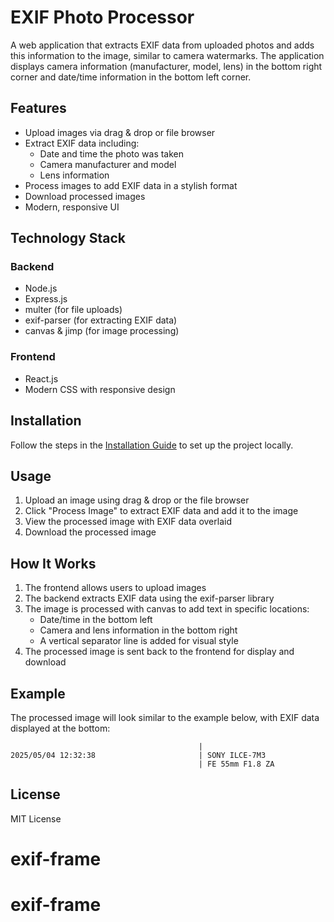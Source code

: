 # EXIF Photo Processor

A web application that extracts EXIF data from uploaded photos and adds this information to the image, similar to camera watermarks. The application displays camera information (manufacturer, model, lens) in the bottom right corner and date/time information in the bottom left corner.

## Features

- Upload images via drag & drop or file browser
- Extract EXIF data including:
  - Date and time the photo was taken
  - Camera manufacturer and model
  - Lens information
- Process images to add EXIF data in a stylish format
- Download processed images
- Modern, responsive UI

## Technology Stack

### Backend

- Node.js
- Express.js
- multer (for file uploads)
- exif-parser (for extracting EXIF data)
- canvas & jimp (for image processing)

### Frontend

- React.js
- Modern CSS with responsive design

## Installation

Follow the steps in the [Installation Guide](./INSTALLATION.md) to set up the project locally.

## Usage

1. Upload an image using drag & drop or the file browser
2. Click "Process Image" to extract EXIF data and add it to the image
3. View the processed image with EXIF data overlaid
4. Download the processed image

## How It Works

1. The frontend allows users to upload images
2. The backend extracts EXIF data using the exif-parser library
3. The image is processed with canvas to add text in specific locations:
   - Date/time in the bottom left
   - Camera and lens information in the bottom right
   - A vertical separator line is added for visual style
4. The processed image is sent back to the frontend for display and download

## Example

The processed image will look similar to the example below, with EXIF data displayed at the bottom:

```
                                          |
2025/05/04 12:32:38                       | SONY ILCE-7M3
                                          | FE 55mm F1.8 ZA
```

## License

MIT License
# exif-frame
# exif-frame
